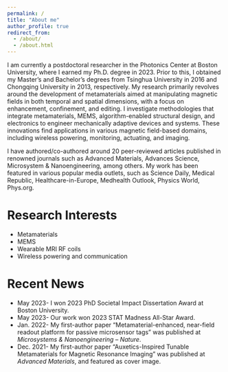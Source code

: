 ```yaml
---
permalink: /
title: "About me"
author_profile: true
redirect_from: 
  - /about/
  - /about.html
---
```

I am currently a postdoctoral researcher in the Photonics Center at Boston University, where I earned my Ph.D. degree in 2023. Prior to this, I obtained my Master’s and Bachelor’s degrees from Tsinghua University in 2016 and Chongqing University in 2013, respectively. My research primarily revolves around the development of metamaterials aimed at manipulating magnetic fields in both temporal and spatial dimensions, with a focus on enhancement, confinement, and editing. I investigate methodologies that integrate metamaterials, MEMS, algorithm-enabled structural design, and electronics to engineer mechanically adaptive devices and systems. These innovations find applications in various magnetic field-based domains, including wireless powering, monitoring, actuating, and imaging.

I have authored/co-authored around 20 peer-reviewed articles published in renowned journals such as Advanced Materials, Advances Science, Microsystem & Nanoengineering, among others. My work has been featured in various popular media outlets, such as Science Daily, Medical Republic, Healthcare-in-Europe, Medhealth Outlook, Physics World, Phys.org. 

Research Interests
======
* Metamaterials
* MEMS
* Wearable MRI RF coils
* Wireless powering and communication

Recent News
======
* May 2023- I won 2023 PhD Societal Impact Dissertation Award at Boston University.
* May 2023- Our work won 2023 STAT Madness All-Star Award.
* Jan. 2022- My first-author paper “Metamaterial-enhanced, near-field readout platform for passive microsensor tags” was published at _Microsystems & Nanoengineering – Nature_.
* Dec. 2021- My first-author paper “Auxetics-Inspired Tunable Metamaterials for Magnetic Resonance Imaging” was published at _Advanced Materials_, and featured as cover image.
